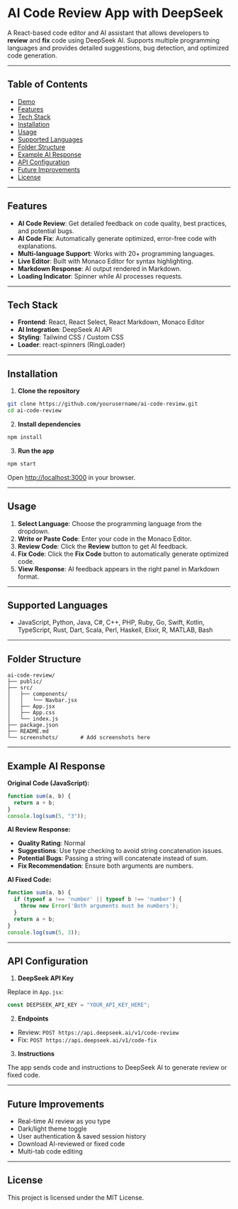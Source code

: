  

# AI Code Review App with DeepSeek

A React-based code editor and AI assistant that allows developers to **review** and **fix** code using DeepSeek AI. Supports multiple programming languages and provides detailed suggestions, bug detection, and optimized code generation.

---

## Table of Contents

* [Demo](#demo)
* [Features](#features)
* [Tech Stack](#tech-stack)
* [Installation](#installation)
* [Usage](#usage)
* [Supported Languages](#supported-languages)
* [Folder Structure](#folder-structure)
* [Example AI Response](#example-ai-response)
* [API Configuration](#api-configuration)
* [Future Improvements](#future-improvements)
* [License](#license)

---

 
## Features

* **AI Code Review**: Get detailed feedback on code quality, best practices, and potential bugs.
* **AI Code Fix**: Automatically generate optimized, error-free code with explanations.
* **Multi-language Support**: Works with 20+ programming languages.
* **Live Editor**: Built with Monaco Editor for syntax highlighting.
* **Markdown Response**: AI output rendered in Markdown.
* **Loading Indicator**: Spinner while AI processes requests.

---

## Tech Stack

* **Frontend**: React, React Select, React Markdown, Monaco Editor
* **AI Integration**: DeepSeek AI API
* **Styling**: Tailwind CSS / Custom CSS
* **Loader**: react-spinners (RingLoader)

---

## Installation

1. **Clone the repository**

```bash
git clone https://github.com/yourusername/ai-code-review.git
cd ai-code-review
```

2. **Install dependencies**

```bash
npm install
```

3. **Run the app**

```bash
npm start
```

Open [http://localhost:3000](http://localhost:3000) in your browser.

---

## Usage

1. **Select Language**: Choose the programming language from the dropdown.
2. **Write or Paste Code**: Enter your code in the Monaco Editor.
3. **Review Code**: Click the **Review** button to get AI feedback.
4. **Fix Code**: Click the **Fix Code** button to automatically generate optimized code.
5. **View Response**: AI feedback appears in the right panel in Markdown format.

---

## Supported Languages

* JavaScript, Python, Java, C#, C++, PHP, Ruby, Go, Swift, Kotlin, TypeScript, Rust, Dart, Scala, Perl, Haskell, Elixir, R, MATLAB, Bash

---

## Folder Structure

```
ai-code-review/
├── public/
├── src/
│   ├── components/
│   │   └── Navbar.jsx
│   ├── App.jsx
│   ├── App.css
│   └── index.js
├── package.json
├── README.md
└── screenshots/       # Add screenshots here
```

---

## Example AI Response

**Original Code (JavaScript):**

```javascript
function sum(a, b) {
  return a + b;
}
console.log(sum(5, "3"));
```

**AI Review Response:**

* **Quality Rating**: Normal
* **Suggestions**: Use type checking to avoid string concatenation issues.
* **Potential Bugs**: Passing a string will concatenate instead of sum.
* **Fix Recommendation**: Ensure both arguments are numbers.

**AI Fixed Code:**

```javascript
function sum(a, b) {
  if (typeof a !== 'number' || typeof b !== 'number') {
    throw new Error('Both arguments must be numbers');
  }
  return a + b;
}
console.log(sum(5, 3));
```

---

## API Configuration

1. **DeepSeek API Key**

Replace in `App.jsx`:

```js
const DEEPSEEK_API_KEY = "YOUR_API_KEY_HERE";
```

2. **Endpoints**

* Review: `POST https://api.deepseek.ai/v1/code-review`
* Fix: `POST https://api.deepseek.ai/v1/code-fix`

3. **Instructions**

The app sends code and instructions to DeepSeek AI to generate review or fixed code.

---

## Future Improvements

* Real-time AI review as you type
* Dark/light theme toggle
* User authentication & saved session history
* Download AI-reviewed or fixed code
* Multi-tab code editing

---

## License

This project is licensed under the MIT License.

 
